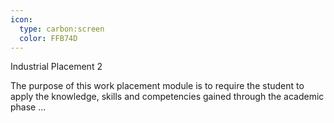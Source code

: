 ```yaml
---
icon:
  type: carbon:screen
  color: FFB74D
---
```

Industrial Placement 2

The purpose of this work placement module is to require the student to apply the knowledge, skills and competencies gained through the academic phase  ... 
